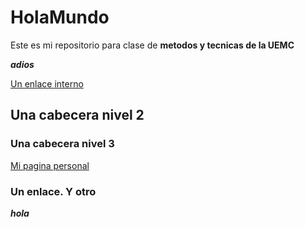 # HolaMundo

Este es mi repositorio para clase de **metodos y tecnicas de la UEMC**

**_adios_**

[Un enlace interno](#unenlaceyotro)

## Una cabecera nivel 2
### Una cabecera nivel 3

[Mi pagina personal](http://www.google.es)

### Un enlace. Y otro

**_hola_**
